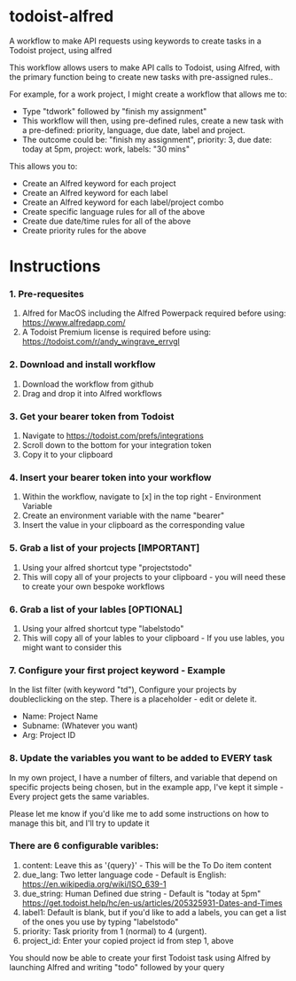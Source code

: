 # todoist-alfred
A workflow to make API requests using keywords to create tasks in a Todoist project, using alfred

This workflow allows users to make API calls to Todoist, using Alfred, with the primary function being to create new tasks with pre-assigned rules..

For example, for a work project, I might create a workflow that allows me to:

- Type "tdwork" followed by "finish my assignment"
- This workflow will then, using pre-defined rules, create a new task with a pre-defined: priority, language, due date, label and project.
- The outcome could be: "finish my assignment", priority: 3, due date: today at 5pm, project: work, labels: "30 mins"

This allows you to:

- Create an Alfred keyword for each project
- Create an Alfred keyword for each label
- Create an Alfred keyword for each label/project combo
- Create specific language rules for all of the above
- Create due date/time rules for all of the above
- Create priority rules for the above

# Instructions
### 1. Pre-requesites
1. Alfred for MacOS including the Alfred Powerpack required before using: https://www.alfredapp.com/
2. A Todoist Premium license is required before using: https://todoist.com/r/andy_wingrave_errvgl

### 2. Download and install workflow
1. Download the workflow from github
2. Drag and drop it into Alfred workflows

### 3. Get your bearer token from Todoist 
1. Navigate to https://todoist.com/prefs/integrations
2. Scroll down to the bottom for your integration token
3. Copy it to your clipboard

### 4. Insert your bearer token into your workflow
1. Within the workflow, navigate to [x] in the top right - Environment Variable
2. Create an environment variable with the name "bearer" 
3. Insert the value in your clipboard as the corresponding value

### 5. Grab a list of your projects [IMPORTANT]
1. Using your alfred shortcut type "projectstodo"
2. This will copy all of your projects to your clipboard - you will need these to create your own bespoke workflows

### 6. Grab a list of your lables [OPTIONAL]
1. Using your alfred shortcut type "labelstodo"
2. This will copy all of your lables to your clipboard - If you use lables, you might want to consider this 

### 7. Configure your first project keyword - Example

In the list filter (with keyword "td"), Configure your projects by doubleclicking on the step. There is a placeholder - edit or delete it. 

- Name: Project Name
- Subname: (Whatever you want)
- Arg: Project ID

### 8. Update the variables you want to be added to EVERY task

In my own project, I have a number of filters, and variable that depend on specific projects being chosen, but in the example app, I've kept it simple - Every project gets the same variables. 

Please let me know if you'd like me to add some instructions on how to manage this bit, and I'll try to update it

### There are 6 configurable varibles:

1. content: Leave this as '{query}' - This will be the To Do item content
2. due_lang: Two letter language code - Default is English: https://en.wikipedia.org/wiki/ISO_639-1
3. due_string: Human Defined due string - Default is "today at 5pm" https://get.todoist.help/hc/en-us/articles/205325931-Dates-and-Times
4. label1: Default is blank, but if you'd like to add a labels, you can get a list of the ones you use by typing "labelstodo"
5. priority: Task priority from 1 (normal) to 4 (urgent).
6. project_id: Enter your copied project id from step 1, above

You should now be able to create your first Todoist task using Alfred by launching Alfred and writing 
"todo" followed by your query




